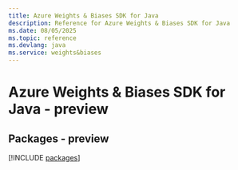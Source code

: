 ```yaml
---
title: Azure Weights & Biases SDK for Java
description: Reference for Azure Weights & Biases SDK for Java
ms.date: 08/05/2025
ms.topic: reference
ms.devlang: java
ms.service: weights&biases
---
```

# Azure Weights & Biases SDK for Java - preview
## Packages - preview
[!INCLUDE [packages](weights-&-biases-index.md)]